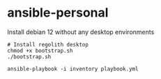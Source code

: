 # ansible-personal

Install debian 12 without any desktop environments  
  
```
# Install regolith desktop
chmod +x bootstrap.sh
./bootstrap.sh

ansible-playbook -i inventory playbook.yml
```
